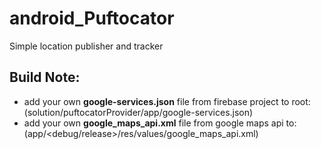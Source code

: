 # android_Puftocator
Simple location publisher and tracker

## Build Note: 
- add your own **google-services.json** file from firebase project to root:  
    (solution/puftocatorProvider/app/google-services.json)
- add your own **google_maps_api.xml** file from google maps api to:  
    (app/<debug/release>/res/values/google_maps_api.xml)  